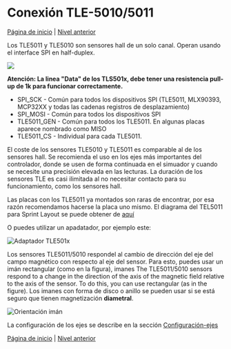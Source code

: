 # Conexión TLE-5010/5011

[Página de inicio](../README.md) | [Nivel anterior](Axes-connection.md)

Los TLE5011 y TLE5010 son sensores hall de un solo canal. Operan usando el interface SPI en half-duplex.

![](../images/A1.1.jpg)

**Atención: La linea "Data" de los TLS501x, debe tener una resistencia pull-up de 1k para funcionar correctamente.**

* SPI_SCK - Común para todos los dispositivos SPI (TLE5011, MLX90393, MCP32XX y todas las cadenas registros de desplazamiento)
* SPI_MOSI - Común para todos los dispositivos SPI
* TLE5011_GEN - Común para todos los TLE5011. En algunas placas aparece nombrado como MISO
* TLE5011_CS - Individual para cada TLE5011.

El coste de los sensores TLE5010 y TLE5011 es comparable al de los sensores hall. Se recomienda el uso en los ejes más importantes del controlador, donde se usen de forma continuada en el simuador y cuando se necesite una precisión elevada en las lecturas. La duración de los sensores TLE es casi ilimitada al no necesitar contacto para su funcionamiento, como los sensores hall.

Las placas con los TLE5011 ya montados son raras de encontrar, por esa razón recomendamos hacerse la placa uno mismo. El diagrama del TEL5011 para Sprint Layout se puede obtener de [aquí](../3rd-party/hardware/)

O puedes utilizar un apadatador, por ejemplo este:

![Adaptador TLE501x](../images/SO-8.jpg)

Los sensores TLE5011/5010 respondel al cambio de dirección del eje del campo magnético con respecto al eje del sensor. Para esto, puedes usar un imán rectangular (como en la figura), imanes
The TLE5011/5010 sensors respond to a change in the direction of the axis of the magnetic field relative to the axis of the sensor. To do this, you can use rectangular (as in the figure). Los imanes con forma de disco o anillo se pueden usar si se está seguro que tienen magnetización **diametral**.

![Orientación imán](../images/A1.1.1.jpg)

La configuración de los ejes se describe en la sección [Configuración-ejes](Configuración-ejes.md)

[Página de inicio](../README.md) | [Nivel anterior](Axes-connection.md)
